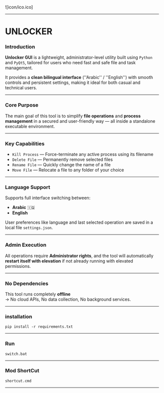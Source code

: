 ![icon/ico.ico]

---

# UNLOCKER

### Introduction

**Unlocker GUI** is a lightweight, administrator-level utility built using `Python` and `PyQt5`, tailored for users who need fast and safe file and task management.

It provides a **clean bilingual interface** (''Arabic'' / ''English'') with smooth controls and persistent settings, making it ideal for both casual and technical users.

---

### Core Purpose

The main goal of this tool is to simplify **file operations** and **process management** in a secured and user-friendly way — all inside a standalone executable environment.

---

### Key Capabilities

- ``Kill Process`` — Force-terminate any active process using its filename  
- ``Delete File`` — Permanently remove selected files  
- ``Rename File`` — Quickly change the name of a file  
- ``Move File`` — Relocate a file to any folder of your choice  

---

### Language Support

Supports full interface switching between:

- **Arabic** 🇮🇶  
- **English** 

User preferences like language and last selected operation are saved in a local file ``settings.json``.

---

### Admin Execution

All operations require **Administrator rights**, and the tool will automatically **restart itself with elevation** if not already running with elevated permissions.

---

### No Dependencies

This tool runs completely **offline**  
→ No cloud APIs, No data collection, No background services.

---

### installation
```
pip install -r requirements.txt
```
---
### **Run**
```
switch.bat
```
---

### Mod ShortCut
```
shortcut.cmd
```
---
